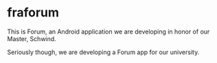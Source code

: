# fraforum
This is Forum, an Android application we are developing in honor of our Master, Schwind.

Seriously though, we are developing a Forum app for our university. 
